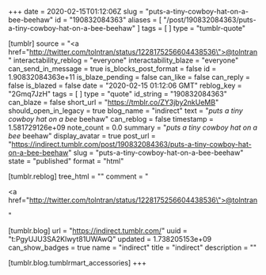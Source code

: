 +++
date = 2020-02-15T01:12:06Z
slug = "puts-a-tiny-cowboy-hat-on-a-bee-beehaw"
id = "190832084363"
aliases = [ "/post/190832084363/puts-a-tiny-cowboy-hat-on-a-bee-beehaw" ]
tags = [ ]
type = "tumblr-quote"

[tumblr]
source = "<a href=\"http://twitter.com/tolntran/status/1228175256604438536\">@tolntran</a>"
interactability_reblog = "everyone"
interactability_blaze = "everyone"
can_send_in_message = true
is_blocks_post_format = false
id = 1.90832084363e+11
is_blaze_pending = false
can_like = false
can_reply = false
is_blazed = false
date = "2020-02-15 01:12:06 GMT"
reblog_key = "2Gmq7JzH"
tags = [ ]
type = "quote"
id_string = "190832084363"
can_blaze = false
short_url = "https://tmblr.co/ZY3jby2nkUeMB"
should_open_in_legacy = true
blog_name = "indirect"
text = "*puts a tiny cowboy hat on a bee* beehaw"
can_reblog = false
timestamp = 1.581729126e+09
note_count = 0.0
summary = "*puts a tiny cowboy hat on a bee* beehaw"
display_avatar = true
post_url = "https://indirect.tumblr.com/post/190832084363/puts-a-tiny-cowboy-hat-on-a-bee-beehaw"
slug = "puts-a-tiny-cowboy-hat-on-a-bee-beehaw"
state = "published"
format = "html"

[tumblr.reblog]
tree_html = ""
comment = "<p><a href=\"http://twitter.com/tolntran/status/1228175256604438536\">@tolntran</a></p>"

[tumblr.blog]
url = "https://indirect.tumblr.com/"
uuid = "t:PgyUJU3SA2Klwyt81UWAwQ"
updated = 1.738205153e+09
can_show_badges = true
name = "indirect"
title = "indirect"
description = ""

[tumblr.blog.tumblrmart_accessories]
+++
